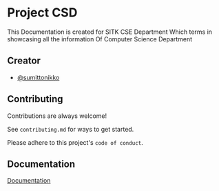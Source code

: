 
# Project CSD

This Documentation is created for SITK  CSE Department Which terms in showcasing all the information Of Computer Science Department


## Creator

- [@sumittonikko](https://sumithibare.000webhostapp.com/)



## Contributing

Contributions are always welcome!

See `contributing.md` for ways to get started.

Please adhere to this project's `code of conduct`.


## Documentation

[Documentation](https://linktodocumentation)

